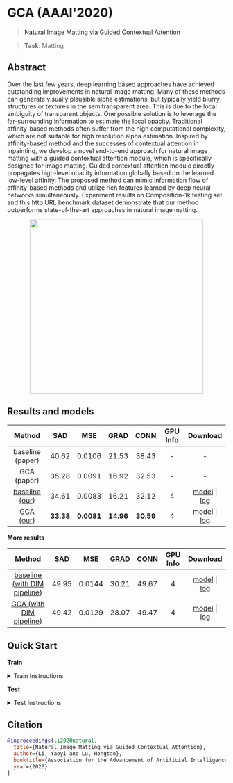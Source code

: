 # GCA (AAAI'2020)

> [Natural Image Matting via Guided Contextual Attention](https://arxiv.org/abs/2001.04069)

> **Task**: Matting

<!-- [ALGORITHM] -->

## Abstract

<!-- [ABSTRACT] -->

Over the last few years, deep learning based approaches have achieved outstanding improvements in natural image matting. Many of these methods can generate visually plausible alpha estimations, but typically yield blurry structures or textures in the semitransparent area. This is due to the local ambiguity of transparent objects. One possible solution is to leverage the far-surrounding information to estimate the local opacity. Traditional affinity-based methods often suffer from the high computational complexity, which are not suitable for high resolution alpha estimation. Inspired by affinity-based method and the successes of contextual attention in inpainting, we develop a novel end-to-end approach for natural image matting with a guided contextual attention module, which is specifically designed for image matting. Guided contextual attention module directly propagates high-level opacity information globally based on the learned low-level affinity. The proposed method can mimic information flow of affinity-based methods and utilize rich features learned by deep neural networks simultaneously. Experiment results on Composition-1k testing set and this http URL benchmark dataset demonstrate that our method outperforms state-of-the-art approaches in natural image matting.

<!-- [IMAGE] -->

<div align=center >
 <img src="https://user-images.githubusercontent.com/12726765/144176004-c9c26201-f8af-416a-9bea-ccd60bae7913.png" width="400"/>
</div >

## Results and models

|                        Method                         |    SAD    |    MSE     |   GRAD    |   CONN    | GPU Info |                                                Download                                                |
| :---------------------------------------------------: | :-------: | :--------: | :-------: | :-------: | :------: | :----------------------------------------------------------------------------------------------------: |
|                   baseline (paper)                    |   40.62   |   0.0106   |   21.53   |   38.43   |    -     |                                                   -                                                    |
|                      GCA (paper)                      |   35.28   |   0.0091   |   16.92   |   32.53   |    -     |                                                   -                                                    |
| [baseline (our)](./baseline_r34_4xb10-200k_comp1k.py) |   34.61   |   0.0083   |   16.21   |   32.12   |    4     | [model](https://download.openmmlab.com/mmediting/mattors/gca/baseline_r34_4x10_200k_comp1k_SAD-34.61_20220620-96f85d56.pth) \| [log](https://download.openmmlab.com/mmediting/mattors/gca/baseline_r34_4x10_200k_comp1k_SAD-34.61_20220620-96f85d56.log) |
|      [GCA (our)](./gca_r34_4xb10-200k_comp1k.py)      | **33.38** | **0.0081** | **14.96** | **30.59** |    4     | [model](https://download.openmmlab.com/mmediting/mattors/gca/gca_r34_4x10_200k_comp1k_SAD-33.38_20220615-65595f39.pth) \| [log](https://download.openmmlab.com/mmediting/mattors/gca/gca_r34_4x10_200k_comp1k_SAD-33.38_20220615-65595f39.log) |

**More results**

|                                   Method                                   |  SAD  |  MSE   | GRAD  | CONN  | GPU Info |                                             Download                                              |
| :------------------------------------------------------------------------: | :---: | :----: | :---: | :---: | :------: | :-----------------------------------------------------------------------------------------------: |
| [baseline (with DIM pipeline)](./baseline_r34_4xb10-dimaug-200k_comp1k.py) | 49.95 | 0.0144 | 30.21 | 49.67 |    4     | [model](https://download.openmmlab.com/mmediting/mattors/gca/baseline_dimaug_r34_4x10_200k_comp1k_SAD-49.95_20200626_231612-535c9a11.pth) \| [log](https://download.openmmlab.com/mmediting/mattors/gca/baseline_dimaug_r34_4x10_200k_comp1k_20200626_231612.log.json) |
|      [GCA (with DIM pipeline)](./gca_r34_4xb10-dimaug-200k_comp1k.py)      | 49.42 | 0.0129 | 28.07 | 49.47 |    4     | [model](https://download.openmmlab.com/mmediting/mattors/gca/gca_dimaug_r34_4x10_200k_comp1k_SAD-49.42_20200626_231422-8e9cc127.pth) \| [log](https://download.openmmlab.com/mmediting/mattors/gca/gca_dimaug_r34_4x10_200k_comp1k_20200626_231422.log.json) |

## Quick Start

**Train**

<details>
<summary>Train Instructions</summary>

You can use the following commands to train a model with cpu or single/multiple GPUs.

```shell
# cpu train
CUDA_VISIBLE_DEVICES=-1 python tools/train.py configs/gca/gca_r34_4xb10-200k_comp1k.py

# single-gpu train
python tools/train.py configs/gca/gca_r34_4xb10-200k_comp1k.py

# multi-gpu train
./tools/dist_train.sh configs/gca/gca_r34_4xb10-200k_comp1k.py 8
```

For more details, you can refer to **Train a model** part in [train_test.md](/docs/en/user_guides/train_test.md#Train-a-model-in-MMEditing).

</details>

**Test**

<details>
<summary>Test Instructions</summary>

You can use the following commands to test a model with cpu or single/multiple GPUs.

```shell
# cpu test
CUDA_VISIBLE_DEVICES=-1 python tools/test.py configs/gca/gca_r34_4xb10-200k_comp1k.py https://download.openmmlab.com/mmediting/mattors/gca/gca_r34_4x10_200k_comp1k_SAD-33.38_20220615-65595f39.pth

# single-gpu test
python tools/test.py configs/gca/gca_r34_4xb10-200k_comp1k.py https://download.openmmlab.com/mmediting/mattors/gca/gca_r34_4x10_200k_comp1k_SAD-33.38_20220615-65595f39.pth

# multi-gpu test
./tools/dist_test.sh configs/gca/gca_r34_4xb10-200k_comp1k.py https://download.openmmlab.com/mmediting/mattors/gca/gca_r34_4x10_200k_comp1k_SAD-33.38_20220615-65595f39.pth 8
```

For more details, you can refer to **Test a pre-trained model** part in [train_test.md](/docs/en/user_guides/train_test.md#Test-a-pre-trained-model-in-MMEditing).

</details>

## Citation

```bibtex
@inproceedings{li2020natural,
  title={Natural Image Matting via Guided Contextual Attention},
  author={Li, Yaoyi and Lu, Hongtao},
  booktitle={Association for the Advancement of Artificial Intelligence (AAAI)},
  year={2020}
}
```
